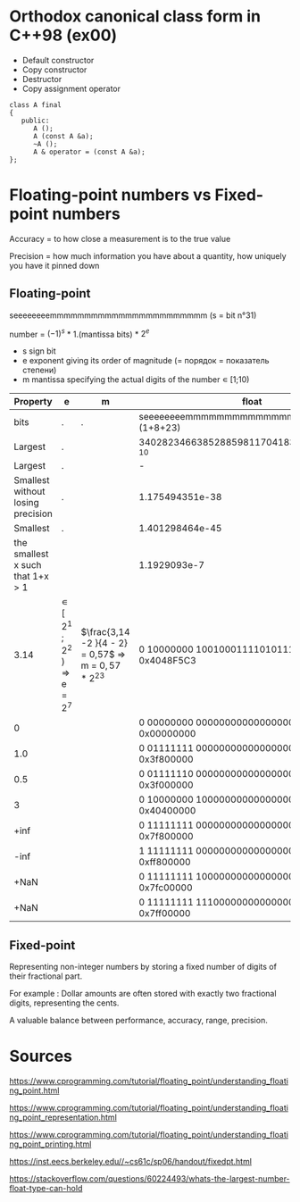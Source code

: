 # Orthodox canonical class form in C++98 (ex00)

- Default constructor
- Copy constructor
- Destructor
- Copy assignment operator

```
class A final
{
   public:
      A ();
      A (const A &a);
      ~A ();
      A & operator = (const A &a);
};
```
# Floating-point numbers vs Fixed-point numbers
Accuracy = to how close a measurement is to the true value

Precision = how much information you have about a quantity, how uniquely you have it pinned down


## Floating-point

seeeeeeeemmmmmmmmmmmmmmmmmmmmmmm (s = bit n°31)

number = ${(-1)}^{s}$ * 1.(mantissa bits) * $2^e$ 

- s sign bit
- e exponent giving its order of magnitude (= порядок = показатель степени)
- m mantissa specifying the actual digits of the number ∊ [1;10)

Property	                          | e     | m | float                                            
-----------------------------------|-------|---|--------------------------------------------------
bits                               | .     | . | seeeeeeeemmmmmmmmmmmmmmmmmmmmmmm (1+8+23)        
Largest                    	     | .     |   | 340282346638528859811704183484516925440 $_{10}$  
Largest 	                          | .     |   |  -                                               
Smallest without losing precision  | .     |   |  1.175494351e-38	                                
Smallest                	        | .     |   |  1.401298464e-45     	                          
the smallest x such that 1+x > 1   |       |   |  1.1929093e-7	                                   
3.14                               | ∊ [ $2^1$ ; $2^2$ ) => e = $2^7$ | $\frac{3,14 -2 }{4 - 2} = 0,57$ => m = $0,57*2^{23}$ |  0 10000000 10010001111010111000011 = 0x4048F5C3
0                                  |       |   |  0 00000000 00000000000000000000000 = 0x00000000
1.0                                |       |   |  0 01111111 00000000000000000000000 = 0x3f800000
0.5                                |       |   |  0 01111110 00000000000000000000000 = 0x3f000000
3                                  |       |   |  0 10000000 10000000000000000000000 = 0x40400000
+inf                               |       |   |  0 11111111 00000000000000000000000 = 0x7f800000
-inf                               |       |   |  1 11111111 00000000000000000000000 = 0xff800000
+NaN                               |       |   |  0 11111111 10000000000000000000000 = 0x7fc00000
+NaN                               |       |   |  0 11111111 11100000000000000000000 = 0x7ff00000

## Fixed-point

Representing non-integer numbers by storing a fixed number of digits of their fractional part. 

For example : Dollar amounts are often stored with exactly two fractional digits, representing the cents.

A valuable balance between performance, accuracy, range, precision.


# Sources
https://www.cprogramming.com/tutorial/floating_point/understanding_floating_point.html

https://www.cprogramming.com/tutorial/floating_point/understanding_floating_point_representation.html

https://www.cprogramming.com/tutorial/floating_point/understanding_floating_point_printing.html

https://inst.eecs.berkeley.edu//~cs61c/sp06/handout/fixedpt.html 

https://stackoverflow.com/questions/60224493/whats-the-largest-number-float-type-can-hold
